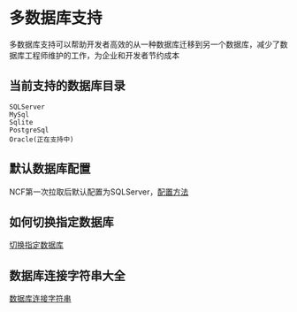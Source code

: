 # 多数据库支持

多数据库支持可以帮助开发者高效的从一种数据库迁移到另一个数据库，减少了数据库工程师维护的工作，为企业和开发者节约成本

## 当前支持的数据库目录
```
SQLServer
MySql
Sqlite
PostgreSql
Oracle(正在支持中)
```
## 默认数据库配置

NCF第一次拉取后默认配置为SQLServer，[配置方法](/start/database/setting.html)

## 如何切换指定数据库

[切换指定数据库](/start/database/appoint_database.html)

## 数据库连接字符串大全

[数据库连接字符串](https://www.connectionstrings.com/)